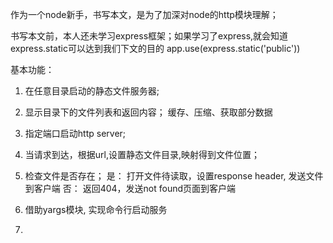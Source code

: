作为一个node新手，书写本文，是为了加深对node的http模块理解；

书写本文前，本人还未学习express框架；如果学习了express,就会知道express.static可以达到我们下文的目的
app.use(express.static('public'))

基本功能：
1. 在任意目录启动的静态文件服务器;
2. 显示目录下的文件列表和返回内容；
缓存、压缩、获取部分数据

1. 指定端口启动http server;
2. 当请求到达，根据url,设置静态文件目录,映射得到文件位置；
3. 检查文件是否存在； 
	 是：
	 	打开文件待读取，设置response header, 发送文件到客户端
	 否： 返回404，发送not found页面到客户端
	 

1. 借助yargs模块, 实现命令行启动服务
2. 